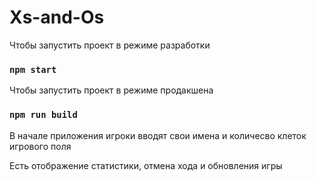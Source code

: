 # Xs-and-Os

Чтобы запустить проект в режиме разработки

### `npm start`

Чтобы запустить проект в режиме продакшена
### `npm run build`

В начале приложения игроки вводят свои имена и количесво клеток игрового поля

Есть отображение статистики, отмена хода и обновления игры
